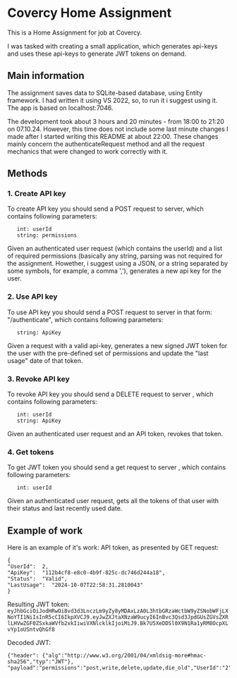 
# Covercy Home Assignment
This is a Home Assignment for job at Covercy.

I was tasked with creating a small application, which generates api-keys and uses these api-keys to generate JWT tokens on demand.

## Main information
The assignment saves data to SQLite-based database, using Entity framework.
I had written it using VS 2022, so, to run it i suggest using it.
The app is based on localhost:7046.

The development took about 3 hours and 20 minutes - from 18:00 to 21:20 on 07.10.24. However, this time does not include some last minute changes I made after I started writing this README at about 22:00. These changes mainly concern the authenticateRequest method and all the request mechanics that were changed to work correctly with it.

## Methods
### 1. Create API key
   To create API key you should send a POST request to server, which contains following parameters:

       int: userId
       string: permissions

   
   Given an authenticated user request (which contains the userId) and a list of required permissions (basically any string, parsing was not required for the assignment. Howether, i suggest using a JSON, or a string separated by some symbols, for example, a comma ','), generates a new api key for the user.

### 2. Use API key
   To use API key you should send a POST request to server in that form: "/authenticate", which contains following parameters:

       string: ApiKey

   Given a request with a valid api-key, generates a new signed JWT token for the user with the pre-defined set of permissions and update the "last usage" date of that token.

### 3. Revoke API key
   To revoke API key you should send a DELETE request to server , which contains following parameters:

       int: userId
       string: ApiKey

   Given an authenticated user request and an API token, revokes that token.

### 4. Get tokens
   To get JWT token you should send a get request to server , which contains following parameters:

       int: userId

   Given an authenticated user request, gets all the tokens of that user with their status and last recently used date.

## Example of work
Here is an example of it's work:
API token, as presented by GET request:

    {
    "UserId":  2,
    "ApiKey":  "112b4cf8-e8c0-4b9f-825c-dc746d244a18",
    "Status":  "Valid",
    "LastUsage":  "2024-10-07T22:58:31.2810043"
    }

Resulting JWT token:   `eyJhbGciOiJodHRwOi8vd3d3LnczLm9yZy8yMDAxLzA0L3htbGRzaWctbW9yZSNobWFjLXNoYTI1NiIsInR5cCI6IkpXVCJ9.eyJwZXJtaXNzaW9ucyI6InBvc3Qsd3JpdGUsZGVsZXRlLHVwZGF0ZSxkaWVfb2xkIiwiVXNlcklkIjoiMiJ9.Bk7U5XeDDSl0X9N1Ra1yRM8OcpXLvYp1oUSntvQhGf8`

Decoded JWT:

    {"header": {"alg":"http://www.w3.org/2001/04/xmldsig-more#hmac-sha256","typ":"JWT"},
    "payload":"permissions":"post,write,delete,update,die_old","UserId":"2"}}

